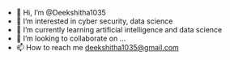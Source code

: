 - 👋 Hi, I’m @Deekshitha1035
- 👀 I’m interested in  cyber security, data science
- 🌱 I’m currently learning artificial intelligence and data science 
- 💞️ I’m looking to collaborate on ...
- 📫 How to reach me deekshitha1035@gmail.com

<!---
Deekshitha1035/Deekshitha1035 is a ✨ special ✨ repository because its `README.md` (this file) appears on your GitHub profile.
You can click the Preview link to take a look at your changes.
--->
